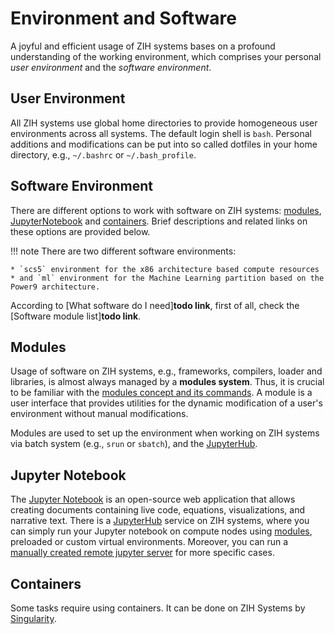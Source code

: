 # Environment and Software

A joyful and efficient usage of ZIH systems bases on a profound understanding of the working
environment, which comprises your personal *user environment* and the *software environment*.

## User Environment

All ZIH systems use global home directories to provide homogeneous user environments across all
systems. The default login shell is `bash`. Personal additions and modifications can be put into
so called dotfiles in your home directory, e.g., `~/.bashrc` or `~/.bash_profile`.

## Software Environment

There are different options to work with software on ZIH systems: [modules](#modules),
[JupyterNotebook](#jupyternotebook) and [containers](#containers). Brief descriptions and related
links on these options are provided below.

!!! note
    There are two different software environments:

    * `scs5` environment for the x86 architecture based compute resources
    * and `ml` environment for the Machine Learning partition based on the Power9 architecture.

According to [What software do I need]**todo link**, first of all, check the [Software module
list]**todo link**.

<!--Work with the software on ZIH systems could be started only after allocating the resources by [batch-->
<!--systems]**todo link**.-->

<!--After logging in, you are on one of the login nodes. They are not meant for work, but only for the-->
<!--login process and short tests. Allocating resources will be done by batch system-->
<!--[Slurm](../jobs_and_resources/slurm.md).-->

## Modules

Usage of software on ZIH systems, e.g., frameworks, compilers, loader and libraries, is
almost always managed by a **modules system**. Thus, it is crucial to be familiar with the
[modules concept and its commands](modules.md).  A module is a user interface that provides
utilities for the dynamic modification of a user's environment without manual modifications.

Modules are used to set up the environment when working on ZIH systems via batch system (e.g.,
`srun` or `sbatch`), and the [JupyterHub](../access/jupyterhub.md).

## Jupyter Notebook

The [Jupyter Notebook](https://jupyter.org/) is an open-source web application that allows creating
documents containing live code, equations, visualizations, and narrative text. There is a
[JupyterHub](../access/jupyterhub.md) service on ZIH systems, where you can simply run your Jupyter
notebook on compute nodes using [modules](#modules), preloaded or custom virtual environments.
Moreover, you can run a [manually created remote jupyter server](../archive/install_jupyter.md)
for more specific cases.

## Containers

Some tasks require using containers. It can be done on ZIH Systems by [Singularity](containers.md).

